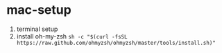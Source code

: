 # mac-setup
1. terminal setup
  1. install oh-my-zsh `sh -c "$(curl -fsSL https://raw.github.com/ohmyzsh/ohmyzsh/master/tools/install.sh)"`
